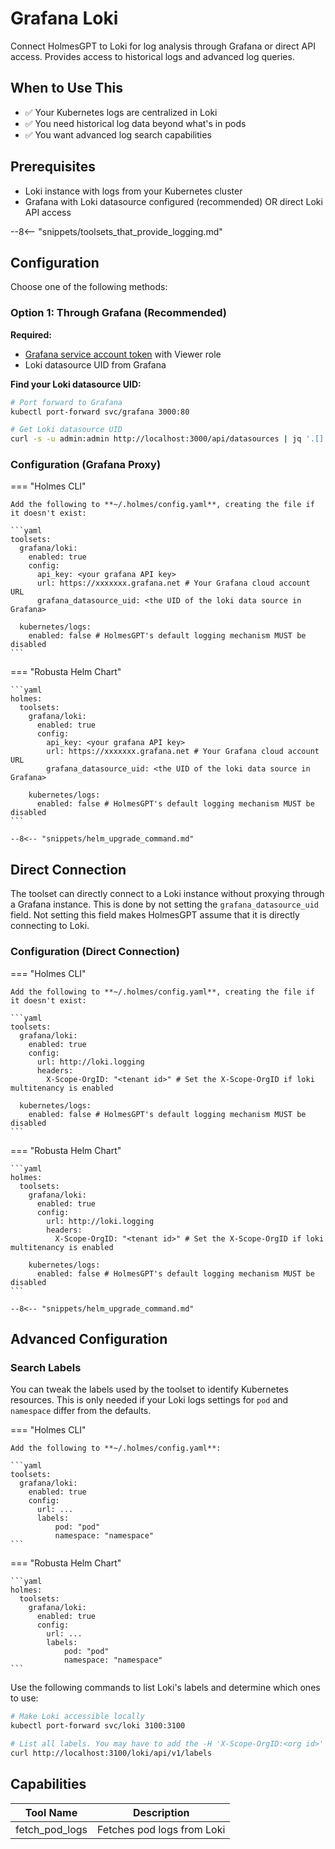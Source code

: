 # Grafana Loki

Connect HolmesGPT to Loki for log analysis through Grafana or direct API access. Provides access to historical logs and advanced log queries.

## When to Use This

- ✅ Your Kubernetes logs are centralized in Loki
- ✅ You need historical log data beyond what's in pods
- ✅ You want advanced log search capabilities

## Prerequisites

- Loki instance with logs from your Kubernetes cluster
- Grafana with Loki datasource configured (recommended) OR direct Loki API access

--8<-- "snippets/toolsets_that_provide_logging.md"

## Configuration

Choose one of the following methods:

### Option 1: Through Grafana (Recommended)

**Required:**
- [Grafana service account token](https://grafana.com/docs/grafana/latest/administration/service-accounts/) with Viewer role
- Loki datasource UID from Grafana

**Find your Loki datasource UID:**
```bash
# Port forward to Grafana
kubectl port-forward svc/grafana 3000:80

# Get Loki datasource UID
curl -s -u admin:admin http://localhost:3000/api/datasources | jq '.[] | select(.type == "loki") | .uid'
```

### Configuration (Grafana Proxy)

=== "Holmes CLI"

    Add the following to **~/.holmes/config.yaml**, creating the file if it doesn't exist:

    ```yaml
    toolsets:
      grafana/loki:
        enabled: true
        config:
          api_key: <your grafana API key>
          url: https://xxxxxxx.grafana.net # Your Grafana cloud account URL
          grafana_datasource_uid: <the UID of the loki data source in Grafana>

      kubernetes/logs:
        enabled: false # HolmesGPT's default logging mechanism MUST be disabled
    ```

=== "Robusta Helm Chart"

    ```yaml
    holmes:
      toolsets:
        grafana/loki:
          enabled: true
          config:
            api_key: <your grafana API key>
            url: https://xxxxxxx.grafana.net # Your Grafana cloud account URL
            grafana_datasource_uid: <the UID of the loki data source in Grafana>

        kubernetes/logs:
          enabled: false # HolmesGPT's default logging mechanism MUST be disabled
    ```

    --8<-- "snippets/helm_upgrade_command.md"

## Direct Connection

The toolset can directly connect to a Loki instance without proxying through a Grafana instance. This is done by not setting the `grafana_datasource_uid` field. Not setting this field makes HolmesGPT assume that it is directly connecting to Loki.

### Configuration (Direct Connection)

=== "Holmes CLI"

    Add the following to **~/.holmes/config.yaml**, creating the file if it doesn't exist:

    ```yaml
    toolsets:
      grafana/loki:
        enabled: true
        config:
          url: http://loki.logging
          headers:
            X-Scope-OrgID: "<tenant id>" # Set the X-Scope-OrgID if loki multitenancy is enabled

      kubernetes/logs:
        enabled: false # HolmesGPT's default logging mechanism MUST be disabled
    ```

=== "Robusta Helm Chart"

    ```yaml
    holmes:
      toolsets:
        grafana/loki:
          enabled: true
          config:
            url: http://loki.logging
            headers:
              X-Scope-OrgID: "<tenant id>" # Set the X-Scope-OrgID if loki multitenancy is enabled

        kubernetes/logs:
          enabled: false # HolmesGPT's default logging mechanism MUST be disabled
    ```

    --8<-- "snippets/helm_upgrade_command.md"

## Advanced Configuration

### Search Labels

You can tweak the labels used by the toolset to identify Kubernetes resources. This is only needed if your Loki logs settings for `pod` and `namespace` differ from the defaults.

=== "Holmes CLI"

    Add the following to **~/.holmes/config.yaml**:

    ```yaml
    toolsets:
      grafana/loki:
        enabled: true
        config:
          url: ...
          labels:
              pod: "pod"
              namespace: "namespace"
    ```

=== "Robusta Helm Chart"

    ```yaml
    holmes:
      toolsets:
        grafana/loki:
          enabled: true
          config:
            url: ...
            labels:
                pod: "pod"
                namespace: "namespace"
    ```

Use the following commands to list Loki's labels and determine which ones to use:

```bash
# Make Loki accessible locally
kubectl port-forward svc/loki 3100:3100

# List all labels. You may have to add the -H 'X-Scope-OrgID:<org id>' option with a valid org id
curl http://localhost:3100/loki/api/v1/labels
```

## Capabilities

| Tool Name | Description |
|-----------|-------------|
| fetch_pod_logs | Fetches pod logs from Loki |

